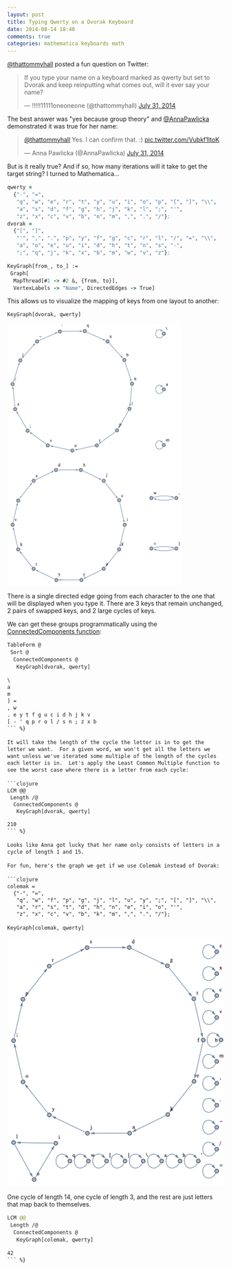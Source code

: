 ```yaml
---
layout: post
title: Typing Qwerty on a Dvorak Keyboard
date: 2014-08-14 18:40
comments: true
categories: mathematica keyboards math
---
```

[@thattommyhall](https://twitter.com/thattommyhall) posted a fun question on Twitter:

<blockquote class="twitter-tweet" data-partner="tweetdeck"><p>If you type your name on a keyboard marked as qwerty but set to Dvorak and keep reinputting what comes out, will it ever say your name?</p>&mdash; !!!!!11111oneoneone (@thattommyhall) <a href="https://twitter.com/thattommyhall/statuses/494916131598393344">July 31, 2014</a></blockquote>
<script async src="//platform.twitter.com/widgets.js" charset="utf-8"></script>

The best answer was "yes because group theory" and [@AnnaPawlicka](https://twitter.com/AnnaPawlicka) demonstrated it was true for her name:
<blockquote class="twitter-tweet" lang="en"><p><a href="https://twitter.com/thattommyhall">@thattommyhall</a> Yes. I can confirm that. :) <a href="http://t.co/Vubkf1ltoK">pic.twitter.com/Vubkf1ltoK</a></p>&mdash; Anna Pawlicka (@AnnaPawlicka) <a href="https://twitter.com/AnnaPawlicka/statuses/494918999747350529">July 31, 2014</a></blockquote>
<script async src="//platform.twitter.com/widgets.js" charset="utf-8"></script>

But is it really true?  And if so, how many iterations will it take to get the target string?  I turned to Mathematica...

```clojure
qwerty =
  {"-", "=",
   "q", "w", "e", "r", "t", "y", "u", "i", "o", "p", "[", "]", "\\",
   "a", "s", "d", "f", "g", "h", "j", "k", "l", ";", "'",
   "z", "x", "c", "v", "b", "n", "m", ",", ".", "/"};
dvorak =
  {"[", "]",
   "'", ",", ".", "p", "y", "f", "g", "c", "r", "l", "/", "=", "\\",
   "a", "o", "e", "u", "i", "d", "h", "t", "n", "s", "-",
   ";", "q", "j", "k", "x", "b", "m", "w", "v", "z"};
```

```clojure
KeyGraph[from_, to_] :=
 Graph[
  MapThread[#1 -> #2 &, {from, to}],
  VertexLabels -> "Name", DirectedEdges -> True]
```

This allows us to visualize the mapping of keys from one layout to another:

```clojure
KeyGraph[dvorak, qwerty]
```
![Dvorak to Qwerty Graph](/images/dvorak-qwerty.png)

There is a single directed edge going from each character to the one that will be displayed when you type it.  There are 3 keys that remain unchanged, 2 pairs of swapped keys, and 2 large cycles of keys.

We can get these groups programmatically using the [ConnectedComponents function](http://reference.wolfram.com/mathematica/ref/ConnectedComponents.html):

```clojure
TableForm @
 Sort @
  ConnectedComponents @
   KeyGraph[dvorak, qwerty]
```

``` Output lang:text %}
\
a
m
] =
, w
. e y t f g u c i d h j k v
[ - ' q p r o l / s n ; z x b
``` %}

It will take the length of the cycle the letter is in to get the letter we want.  For a given word, we won't get all the letters we want unless we've iterated some multiple of the length of the cycles each letter is in.  Let's apply the Least Common Multiple function to see the worst case where there is a letter from each cycle:

```clojure
LCM @@
 Length /@
  ConnectedComponents @
   KeyGraph[dvorak, qwerty]
```
``` Output lang:text %}
210
``` %}

Looks like Anna got lucky that her name only consists of letters in a cycle of length 1 and 15.

For fun, here's the graph we get if we use Colemak instead of Dvorak:

```clojure
colemak =
  {"-", "=",
   "q", "w", "f", "p", "g", "j", "l", "u", "y", ";", "[", "]", "\\",
   "a", "r", "s", "t", "d", "h", "n", "e", "i", "o", "'",
   "z", "x", "c", "v", "b", "k", "m", ",", ".", "/"};

KeyGraph[colemak, qwerty]
```
![Colemak to Qwerty Graph](/images/colemak-qwerty.png)

One cycle of length 14, one cycle of length 3, and the rest are just letters that map back to themselves.

```clojure
LCM @@
 Length /@
  ConnectedComponents @
   KeyGraph[colemak, qwerty]
```
``` Output lang:text %}
42
``` %}
